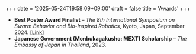 +++
date = '2025-05-24T19:58:09+09:00'
draft = false
title = 'Awards'
+++

- **Best Poster Award Finalist** – *The 8th International Symposium on Swarm Behavior and Bio-Inspired Robotics*, Kyoto, Japan, September 2024. [[Link](https://www.swarm-systems.org/swarm2024/awards)]
- **Japanese Government (Monbukagakusho: MEXT) Scholarship** – *The Embassy of Japan in Thailand*, 2023.